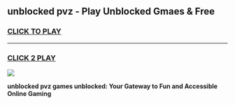 
## unblocked pvz - Play Unblocked Gmaes & Free
<h3>
<a href="https://news.freeplayer.one?title=unblocked_pvz&ref=16F">CLICK TO PLAY</a></h3>
<hr>

<h3>
<a href="https://news.freeplayer.one?title=unblocked_pvz&ref=16F">CLICK 2 PLAY</a>
  
</h3>

<a href="https://news.freeplayer.one?title=unblocked_pvz&ref=16F/"><img src="https://clearcache.store/games.png"></a>


**unblocked pvz games unblocked: Your Gateway to Fun and Accessible Online Gaming**
